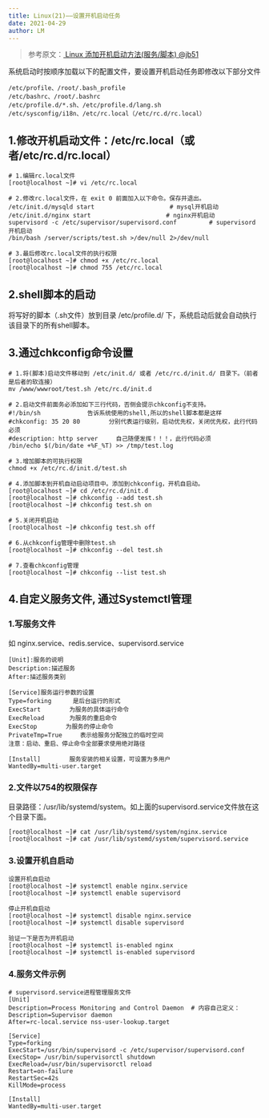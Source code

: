 ```yaml
---
title: Linux(21)——设置开机启动任务
date: 2021-04-29
author: LM
---
```


> 参考原文：[ Linux 添加开机启动方法(服务/脚本)  @jb51 ](https://www.jb51.net/article/176257.htm)

系统启动时按顺序加载以下的配置文件，要设置开机启动任务即修改以下部分文件

```
/etc/profile、/root/.bash_profile
/etc/bashrc、/root/.bashrc
/etc/profile.d/*.sh、/etc/profile.d/lang.sh
/etc/sysconfig/i18n、/etc/rc.local（/etc/rc.d/rc.local）
```

## 1.修改开机启动文件：/etc/rc.local（或者/etc/rc.d/rc.local）

```
# 1.编辑rc.local文件
[root@localhost ~]# vi /etc/rc.local
 
# 2.修改rc.local文件，在 exit 0 前面加入以下命令。保存并退出。
/etc/init.d/mysqld start                     # mysql开机启动
/etc/init.d/nginx start                     # nginx开机启动
supervisord -c /etc/supervisor/supervisord.conf         # supervisord开机启动
/bin/bash /server/scripts/test.sh >/dev/null 2>/dev/null
 
# 3.最后修改rc.local文件的执行权限
[root@localhost ~]# chmod +x /etc/rc.local
[root@localhost ~]# chmod 755 /etc/rc.local
```

## 2.shell脚本的启动

将写好的脚本（.sh文件）放到目录 /etc/profile.d/  下，系统启动后就会自动执行该目录下的所有shell脚本。

## 3.通过chkconfig命令设置

```
# 1.将(脚本)启动文件移动到 /etc/init.d/ 或者 /etc/rc.d/init.d/ 目录下。（前者是后者的软连接）
mv /www/wwwroot/test.sh /etc/rc.d/init.d
 
# 2.启动文件前面务必添加如下三行代码，否侧会提示chkconfig不支持。
#!/bin/sh             告诉系统使用的shell,所以的shell脚本都是这样
#chkconfig: 35 20 80        分别代表运行级别，启动优先权，关闭优先权，此行代码必须
#description: http server     自己随便发挥！！！，此行代码必须
/bin/echo $(/bin/date +%F_%T) >> /tmp/test.log
 
# 3.增加脚本的可执行权限
chmod +x /etc/rc.d/init.d/test.sh
 
# 4.添加脚本到开机自动启动项目中。添加到chkconfig，开机自启动。
[root@localhost ~]# cd /etc/rc.d/init.d
[root@localhost ~]# chkconfig --add test.sh
[root@localhost ~]# chkconfig test.sh on
 
# 5.关闭开机启动 
[root@localhost ~]# chkconfig test.sh off
 
# 6.从chkconfig管理中删除test.sh
[root@localhost ~]# chkconfig --del test.sh
 
# 7.查看chkconfig管理
[root@localhost ~]# chkconfig --list test.sh
```

## 4.自定义服务文件, 通过Systemctl管理

### 1.写服务文件

如 nginx.service、redis.service、supervisord.service

```
[Unit]:服务的说明
Description:描述服务
After:描述服务类别
 
[Service]服务运行参数的设置
Type=forking      是后台运行的形式
ExecStart        为服务的具体运行命令
ExecReload       为服务的重启命令
ExecStop        为服务的停止命令
PrivateTmp=True     表示给服务分配独立的临时空间
注意：启动、重启、停止命令全部要求使用绝对路径
 
[Install]        服务安装的相关设置，可设置为多用户
WantedBy=multi-user.target 
```

### 2.文件以754的权限保存

目录路径：/usr/lib/systemd/system。如上面的supervisord.service文件放在这个目录下面。

```
[root@localhost ~]# cat /usr/lib/systemd/system/nginx.service
[root@localhost ~]# cat /usr/lib/systemd/system/supervisord.service
```

### 3.设置开机自启动

```
设置开机自启动
[root@localhost ~]# systemctl enable nginx.service    
[root@localhost ~]# systemctl enable supervisord
 
停止开机自启动
[root@localhost ~]# systemctl disable nginx.service
[root@localhost ~]# systemctl disable supervisord
 
验证一下是否为开机启动
[root@localhost ~]# systemctl is-enabled nginx
[root@localhost ~]# systemctl is-enabled supervisord
```

### 4.服务文件示例

```
# supervisord.service进程管理服务文件
[Unit]
Description=Process Monitoring and Control Daemon  # 内容自己定义：Description=Supervisor daemon
After=rc-local.service nss-user-lookup.target
 
[Service]
Type=forking
ExecStart=/usr/bin/supervisord -c /etc/supervisor/supervisord.conf
ExecStop= /usr/bin/supervisorctl shutdown 
ExecReload=/usr/bin/supervisorctl reload
Restart=on-failure
RestartSec=42s
KillMode=process 
 
[Install]
WantedBy=multi-user.target
```


